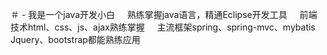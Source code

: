 ＃ - 我是一个java开发小白
     熟练掌握java语言，精通Eclipse开发工具
     前端技术html、css、js、ajax熟练掌握
     主流框架spring、spring-mvc、mybatis
     Jquery、bootstrap都能熟练应用
